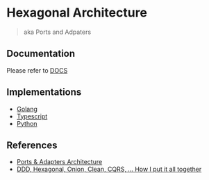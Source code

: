 # Hexagonal Architecture

> aka Ports and Adpaters

## Documentation

Please refer to [DOCS](./DOCS.md)

## Implementations

- [Golang](./go)
- [Typescript](./ts)
- [Python](./py)

## References

- [Ports & Adapters Architecture](https://herbertograca.com/2017/09/14/ports-adapters-architecture/)
- [DDD, Hexagonal, Onion, Clean, CQRS, … How I put it all together](https://herbertograca.com/2017/11/16/explicit-architecture-01-ddd-hexagonal-onion-clean-cqrs-how-i-put-it-all-together/)

